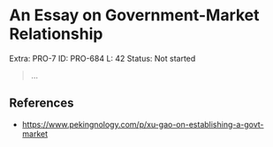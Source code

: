 # An Essay on Government-Market Relationship

Extra: PRO-7
ID: PRO-684
L: 42
Status: Not started

> …
> 

## References

- https://www.pekingnology.com/p/xu-gao-on-establishing-a-govt-market